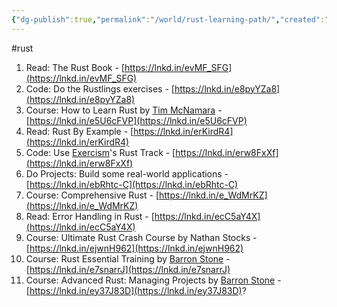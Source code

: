 ```yaml
---
{"dg-publish":true,"permalink":"/world/rust-learning-path/","created":"","updated":""}
---
```


#rust

1. Read: The Rust Book - [https://lnkd.in/evMF_SFG](https://lnkd.in/evMF_SFG)  
2. Code: Do the Rustlings exercises - [https://lnkd.in/e8pyYZa8](https://lnkd.in/e8pyYZa8)  
3. Course: How to Learn Rust by [Tim McNamara](https://www.linkedin.com/in/ACoAAAIvJ2kBdRHytWnV8Rn4fa3ubtd1_gUpBcA) - [https://lnkd.in/e5U6cFVP](https://lnkd.in/e5U6cFVP)  
4. Read: Rust By Example - [https://lnkd.in/erKirdR4](https://lnkd.in/erKirdR4)  
5. Code: Use [Exercism](https://www.linkedin.com/company/exercism/)'s Rust Track - [https://lnkd.in/erw8FxXf](https://lnkd.in/erw8FxXf)  
6. Do Projects: Build some real-world applications - [https://lnkd.in/ebRhtc-C](https://lnkd.in/ebRhtc-C)  
7. Course: Comprehensive Rust - [https://lnkd.in/e_WdMrKZ](https://lnkd.in/e_WdMrKZ)  
8. Read: Error Handling in Rust - [https://lnkd.in/ecC5aY4X](https://lnkd.in/ecC5aY4X)  
9. Course: Ultimate Rust Crash Course by Nathan Stocks - [https://lnkd.in/ejwnH962](https://lnkd.in/ejwnH962)  
10. Course: Rust Essential Training by [Barron Stone](https://www.linkedin.com/in/ACoAAAMGAGYBSICchf2xIi9wNBc2ebA7pP_Zs2w) - [https://lnkd.in/e7snarrJ](https://lnkd.in/e7snarrJ)  
11. Course: Advanced Rust: Managing Projects by [Barron Stone](https://www.linkedin.com/in/ACoAAAMGAGYBSICchf2xIi9wNBc2ebA7pP_Zs2w) - [https://lnkd.in/ey37J83D](https://lnkd.in/ey37J83D)?